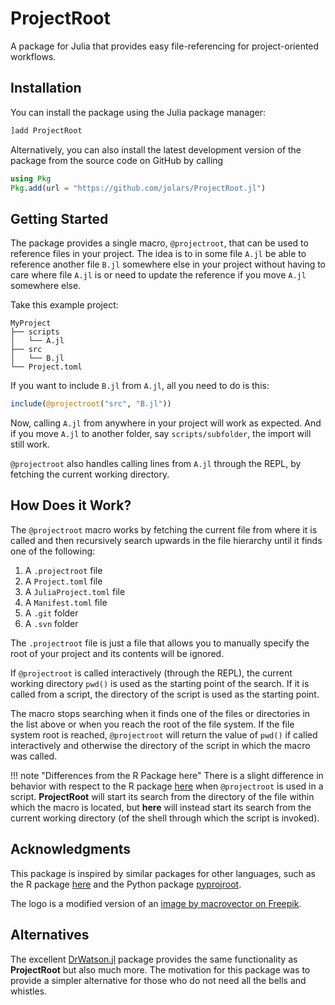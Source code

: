 # ProjectRoot

A package for Julia that provides easy file-referencing for project-oriented
workflows.

## Installation

You can install the package using the Julia package manager:

```julia
]add ProjectRoot
```

Alternatively, you can also install the latest development version of the
package from the source code on GitHub by calling

```julia
using Pkg
Pkg.add(url = "https://github.com/jolars/ProjectRoot.jl")
```

## Getting Started

The package provides a single macro, `@projectroot`, that can be used to
reference files in your project. The idea is to in some file `A.jl` be able to
reference another file `B.jl` somewhere else in your project without having to
care where file `A.jl` is or need to update the reference if you move `A.jl`
somewhere else.

Take this example project:

```tree
MyProject
├── scripts
│   └── A.jl
├── src
│   └── B.jl
└── Project.toml
```

If you want to include `B.jl` from `A.jl`, all you need to do is this:

```julia
include(@projectroot("src", "B.jl"))
```

Now, calling `A.jl` from anywhere in your project will work as expected. And if
you move `A.jl` to another folder, say `scripts/subfolder`, the import will
still work.

`@projectroot` also handles calling lines from `A.jl` through the REPL, by
fetching the current working directory.

## How Does it Work?

The `@projectroot` macro works by fetching the current file from where it is
called and then recursively search upwards in the file hierarchy until it finds
one of the following:

1. A `.projectroot` file
2. A `Project.toml` file
3. A `JuliaProject.toml` file
4. A `Manifest.toml` file
5. A `.git` folder
6. A `.svn` folder

The `.projectroot` file is just a file that allows you to manually specify the
root of your project and its contents will be ignored.

If `@projectroot` is called interactively (through the REPL), the current
working directory `pwd()` is used as the starting point of the search. If it is
called from a script, the directory of the script is used as the starting point.

The macro stops searching when it finds one of the files or directories in the
list above or when you reach the root of the file system. If the file system
root is reached, `@projectroot` will return the value of `pwd()` if called
interactively and otherwise the directory of the script in which the macro was
called.

!!! note "Differences from the R Package here"
    There is a slight difference in behavior with respect to the R package
    [here](https://here.r-lib.org/) when `@projectroot` is used in a script.
    **ProjectRoot** will start its search from the directory of the file
    within which the macro is located, but **here** will instead start its
    search from the current working directory (of the shell through which the
    script is invoked).

## Acknowledgments

This package is inspired by similar packages for other languages, such as the R
package [here](https://here.r-lib.org/) and the Python package
[pyprojroot](https://pypi.org/project/pyprojroot/).

The logo is a modified version of an
[image by macrovector on Freepik](https://www.freepik.com/free-vector/old-dark-trees-with-roots-dead-forest-trees-black-silhouette-dead-tree-illustration_13422920.htm#query=roots&position=1&from_view=keyword&track=sph&uuid=3396f5e2-c3d2-416a-bc83-c88226ba85a7).

## Alternatives

The excellent [DrWatson.jl](https://github.com/JuliaDynamics/DrWatson.jl)
package provides the same functionality as **ProjectRoot** but also much more.
The motivation for this package was to provide a simpler alternative for those
who do not need all the bells and whistles.
